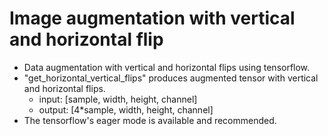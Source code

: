 # Image augmentation with vertical and horizontal flip 
* Data augmentation with vertical and horizontal flips using tensorflow.
* "get_horizontal_vertical_flips" produces augmented tensor with vertical and horizontal flips. 
  * input: [sample, width, height, channel] 
  * output: [4*sample, width, height, channel]
* The tensorflow's eager mode is available and recommended. 
